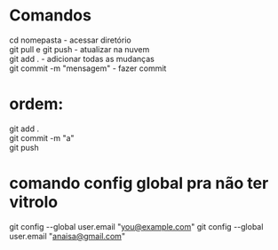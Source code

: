 # Comandos
 cd nomepasta - acessar diretório
</br>git pull e git push - atualizar na nuvem
 </br>git add . - adicionar todas as mudanças
 </br>git commit -m "mensagem" - fazer commit
# ordem:
git add .
</br>git commit -m "a"
</br>git push

# comando config global pra não ter vitrolo 

git config --global user.email "you@example.com"
git config --global user.email "anaisa@gmail.com"
